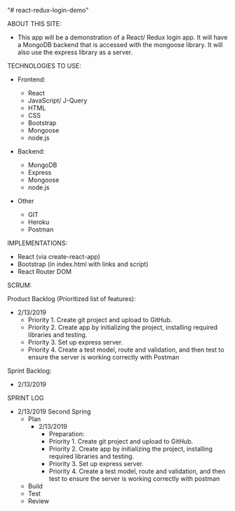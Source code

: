 "# react-redux-login-demo"

ABOUT THIS SITE:
  - This app will be a demonstration of a React/ Redux login app. It will have a MongoDB backend that is accessed with the mongoose library. It will also use the express library as a server.

TECHNOLOGIES TO USE:
  - Frontend:
    - React
    - JavaScript/ J-Query
    - HTML
    - CSS
    - Bootstrap
    - Mongoose
    - node.js

  - Backend:
    - MongoDB
    - Express
    - Mongoose
    - node.js

  - Other
    - GIT
    - Heroku
    - Postman

IMPLEMENTATIONS:
  - React (via create-react-app)
  - Bootstrap (in index.html with links and script)
  - React Router DOM

SCRUM:

Product Backlog (Prioritized list of features):
  - 2/13/2019
    - Priority 1. Create git project and upload to GitHub.
    - Priority 2. Create app by initializing the project, installing required libraries and testing.
    - Priority 3. Set up express server.
    - Priority 4. Create a test model, route and validation, and then test to ensure the server is working correctly with Postman

Sprint Backlog:
  - 2/13/2019


  SPRINT LOG
 - 2/13/2019 Second Spring
   - Plan
     - 2/13/2019
       - Preparation:
       - Priority 1. Create git project and upload to GitHub.
       - Priority 2. Create app by initializing the project, installing required libraries and testing.
       - Priority 3. Set up express server.
       - Priority 4. Create a test model, route and validation, and then test to ensure the server is working correctly with postman
   - Build
   - Test
   - Review

